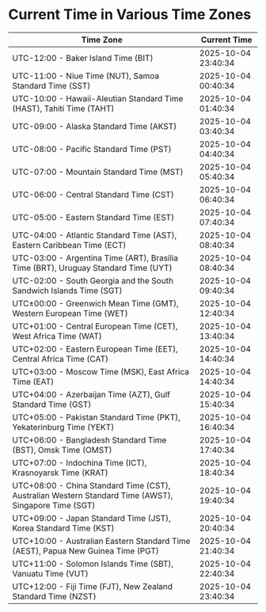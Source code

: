 # Current Time in Various Time Zones

| Time Zone | Current Time |
|-----------|--------------|
| UTC-12:00 - Baker Island Time (BIT) | 2025-10-04 23:40:34 |
| UTC-11:00 - Niue Time (NUT), Samoa Standard Time (SST) | 2025-10-04 00:40:34 |
| UTC-10:00 - Hawaii-Aleutian Standard Time (HAST), Tahiti Time (TAHT) | 2025-10-04 01:40:34 |
| UTC-09:00 - Alaska Standard Time (AKST) | 2025-10-04 03:40:34 |
| UTC-08:00 - Pacific Standard Time (PST) | 2025-10-04 04:40:34 |
| UTC-07:00 - Mountain Standard Time (MST) | 2025-10-04 05:40:34 |
| UTC-06:00 - Central Standard Time (CST) | 2025-10-04 06:40:34 |
| UTC-05:00 - Eastern Standard Time (EST) | 2025-10-04 07:40:34 |
| UTC-04:00 - Atlantic Standard Time (AST), Eastern Caribbean Time (ECT) | 2025-10-04 08:40:34 |
| UTC-03:00 - Argentina Time (ART), Brasília Time (BRT), Uruguay Standard Time (UYT) | 2025-10-04 08:40:34 |
| UTC-02:00 - South Georgia and the South Sandwich Islands Time (SGT) | 2025-10-04 09:40:34 |
| UTC±00:00 - Greenwich Mean Time (GMT), Western European Time (WET) | 2025-10-04 12:40:34 |
| UTC+01:00 - Central European Time (CET), West Africa Time (WAT) | 2025-10-04 13:40:34 |
| UTC+02:00 - Eastern European Time (EET), Central Africa Time (CAT) | 2025-10-04 14:40:34 |
| UTC+03:00 - Moscow Time (MSK), East Africa Time (EAT) | 2025-10-04 14:40:34 |
| UTC+04:00 - Azerbaijan Time (AZT), Gulf Standard Time (GST) | 2025-10-04 15:40:34 |
| UTC+05:00 - Pakistan Standard Time (PKT), Yekaterinburg Time (YEKT) | 2025-10-04 16:40:34 |
| UTC+06:00 - Bangladesh Standard Time (BST), Omsk Time (OMST) | 2025-10-04 17:40:34 |
| UTC+07:00 - Indochina Time (ICT), Krasnoyarsk Time (KRAT) | 2025-10-04 18:40:34 |
| UTC+08:00 - China Standard Time (CST), Australian Western Standard Time (AWST), Singapore Time (SGT) | 2025-10-04 19:40:34 |
| UTC+09:00 - Japan Standard Time (JST), Korea Standard Time (KST) | 2025-10-04 20:40:34 |
| UTC+10:00 - Australian Eastern Standard Time (AEST), Papua New Guinea Time (PGT) | 2025-10-04 21:40:34 |
| UTC+11:00 - Solomon Islands Time (SBT), Vanuatu Time (VUT) | 2025-10-04 22:40:34 |
| UTC+12:00 - Fiji Time (FJT), New Zealand Standard Time (NZST) | 2025-10-04 23:40:34 |
